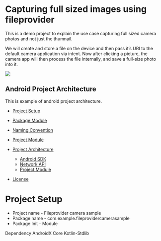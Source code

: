 # Capturing full sized images using fileprovider

This is a demo project to explain the use case capturing full sized camera photos and not just the thumnail.

We will create and store a file on the device and then pass it’s URI to the default camera application via intent.
Now after clicking a picture, the camera app will then process the file internally, and save a full-size photo into it.


![](https://github.com/uc-sja/full_sized_camera_fileprovider/blob/master/app/src/main/res/drawable/ezgif.com-gif-maker.gif)


## Android Project Architecture
This is example of android project architecture.


 * [Project Setup](#project-setup)
 * [Package Module](#package-module)
 * [Naming Convention](#naming-convention)
 * [Project Module](#project-module)
 * [Project Architecture](#project-architecture)
 
   *  [Android SDK](#android-sdk)
   *  [Network API](network-api)
   *  [Project Module](project-module)

 * [License](#license)




# Project Setup
 * Project name - Fileprovider camera sample
 * Package name - com.example.fileprovidercamerasample
 * Package Init - Module

Dependency
AndroidX Core
Kotlin-Stdlib

